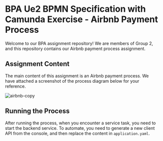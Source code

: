 # BPA Ue2 BPMN Specification with Camunda Exercise - Airbnb Payment Process

Welcome to our BPA assignment repository! We are members of Group 2, and this repository contains our Airbnb payment process assignment.

## Assignment Content

The main content of this assignment is an Airbnb payment process. We have attached a screenshot of the process diagram below for your reference.

![airbnb-copy](https://github.com/Ting913/Camunda_Ue2/assets/113438865/1eda63f6-04b9-4320-9ff2-c1f3e54e242e)

## Running the Process

After running the process, when you encounter a service task, you need to start the backend service. To automate, you need to generate a new client API from the console, and then replace the content in `application.yaml`.
